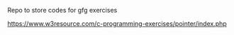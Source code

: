 Repo to store codes for gfg exercises 

https://www.w3resource.com/c-programming-exercises/pointer/index.php
